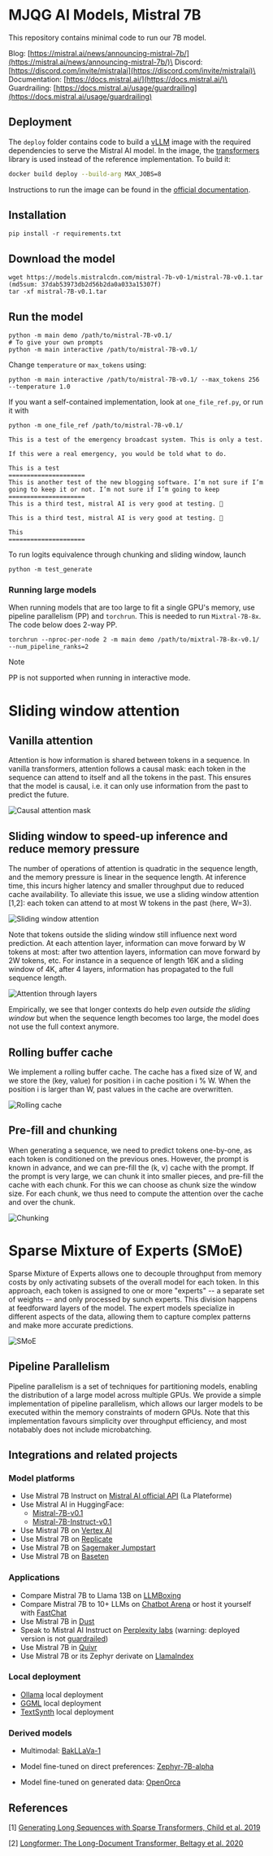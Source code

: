 # MJQG AI Models, Mistral 7B

This repository contains minimal code to run our 7B model.

Blog: [https://mistral.ai/news/announcing-mistral-7b/](https://mistral.ai/news/announcing-mistral-7b/)\
Discord: [https://discord.com/invite/mistralai](https://discord.com/invite/mistralai)\
Documentation: [https://docs.mistral.ai/](https://docs.mistral.ai/)\
Guardrailing: [https://docs.mistral.ai/usage/guardrailing](https://docs.mistral.ai/usage/guardrailing)

## Deployment

The `deploy` folder contains code to build a [vLLM](https://github.com/vllm-project/vllm) image with the required dependencies to serve the Mistral AI model. In the image, the [transformers](https://github.com/huggingface/transformers/) library is used instead of the reference implementation. To build it:

```bash
docker build deploy --build-arg MAX_JOBS=8
```

Instructions to run the image can be found in the [official documentation](https://docs.mistral.ai/quickstart).

## Installation

```
pip install -r requirements.txt
```

## Download the model
```
wget https://models.mistralcdn.com/mistral-7b-v0-1/mistral-7B-v0.1.tar (md5sum: 37dab53973db2d56b2da0a033a15307f)
tar -xf mistral-7B-v0.1.tar
```

## Run the model

```
python -m main demo /path/to/mistral-7B-v0.1/
# To give your own prompts
python -m main interactive /path/to/mistral-7B-v0.1/
```
Change `temperature` or `max_tokens` using:
```
python -m main interactive /path/to/mistral-7B-v0.1/ --max_tokens 256 --temperature 1.0
```

If you want a self-contained implementation, look at `one_file_ref.py`, or run it with 
```
python -m one_file_ref /path/to/mistral-7B-v0.1/

This is a test of the emergency broadcast system. This is only a test.

If this were a real emergency, you would be told what to do.

This is a test
=====================
This is another test of the new blogging software. I’m not sure if I’m going to keep it or not. I’m not sure if I’m going to keep
=====================
This is a third test, mistral AI is very good at testing. 🙂

This is a third test, mistral AI is very good at testing. 🙂

This
=====================
```

To run logits equivalence through chunking and sliding window, launch
```
python -m test_generate
```

### Running large models

When running models that are too large to fit a single GPU's memory, use pipeline parallelism (PP) and `torchrun`. This is needed to run `Mixtral-7B-8x`. The code below does 2-way PP.

```
torchrun --nproc-per-node 2 -m main demo /path/to/mixtral-7B-8x-v0.1/ --num_pipeline_ranks=2
```

> [!Note]
> PP is not supported when running in interactive mode.

# Sliding window attention

## Vanilla attention

Attention is how information is shared between tokens in a sequence.
In vanilla transformers, attention follows a causal mask: each token in the sequence can attend to itself and all the tokens in the past.
This ensures that the model is causal, i.e. it can only use information from the past to predict the future.


![Causal attention mask](assets/full_attention.png)

## Sliding window to speed-up inference and reduce memory pressure

The number of operations of attention is quadratic in the sequence length, and the memory pressure is linear in the sequence length.
At inference time, this incurs higher latency and smaller throughput due to reduced cache availability.
To alleviate this issue, we use a sliding window attention [1,2]: each token can attend to at most W tokens in the past (here, W=3).

![Sliding window attention](assets/sliding_attention.png)

Note that tokens outside the sliding window still influence next word prediction. 
At each attention layer, information can move forward by W tokens at most: after two attention layers, information can move forward by 2W tokens, etc.
For instance in a sequence of length 16K and a sliding window of 4K, after 4 layers, information has propagated to the full sequence length.

![Attention through layers](assets/attention_through_layers.png)

Empirically, we see that longer contexts do help *even outside the sliding window* but when the sequence length becomes too large, the model does not use the full context anymore.

## Rolling buffer cache

We implement a rolling buffer cache.
The cache has a fixed size of W, and we store the (key, value) for position i in cache position i % W.
When the position i is larger than W, past values in the cache are overwritten.

![Rolling cache](assets/rolling_cache.png)

## Pre-fill and chunking

When generating a sequence, we need to predict tokens one-by-one, as each token is conditioned on the previous ones.
However, the prompt is known in advance, and we can pre-fill the (k, v) cache with the prompt.
If the prompt is very large, we can chunk it into smaller pieces, and pre-fill the cache with each chunk.
For this we can choose as chunk size the window size. For each chunk, we thus need to compute the attention over the cache and over the chunk.

![Chunking](assets/chunking.png)


# Sparse Mixture of Experts (SMoE)

Sparse Mixture of Experts allows one to decouple throughput from memory costs by only activating subsets of the overall model for each token. In this approach, each token is assigned to one or more "experts" -- a separate set of weights -- and only processed by sunch experts. This division happens at feedforward layers of the model. The expert models specialize in different aspects of the data, allowing them to capture complex patterns and make more accurate predictions.

![SMoE](assets/smoe.png)

## Pipeline Parallelism

Pipeline parallelism is a set of techniques for partitioning models, enabling the distribution of a large model across multiple GPUs. We provide a simple implementation of pipeline parallelism, which allows our larger models to be executed within the memory constraints of modern GPUs. Note that this implementation favours simplicity over throughput efficiency, and most notabably does not include microbatching.


## Integrations and related projects

### Model platforms

- Use Mistral 7B Instruct on [Mistral AI official API](https://console.mistral.ai/) (La Plateforme)
- Use Mistral AI in HuggingFace:
  - [Mistral-7B-v0.1](https://huggingface.co/mistralai/Mistral-7B-v0.1)
  - [Mistral-7B-Instruct-v0.1](https://huggingface.co/mistralai/Mistral-7B-Instruct-v0.1)
- Use Mistral 7B on [Vertex AI](https://github.com/GoogleCloudPlatform/vertex-ai-samples/blob/main/notebooks/community/model_garden/model_garden_pytorch_mistral.ipynb)
- Use Mistral 7B on [Replicate](https://replicate.com/lucataco/mistral-7b-v0.1)
- Use Mistral 7B on [Sagemaker Jumpstart](https://aws.amazon.com/blogs/machine-learning/mistral-7b-foundation-models-from-mistral-ai-are-now-available-in-amazon-sagemaker-jumpstart/)
- Use Mistral 7B on [Baseten](https://app.baseten.co/explore/)

### Applications

- Compare Mistral 7B to Llama 13B on [LLMBoxing](https://llmboxing.com/)
- Compare Mistral 7B to 10+ LLMs on [Chatbot Arena](https://chat.lmsys.org/) or host it yourself with [FastChat](https://github.com/lm-sys/FastChat) 
- Use Mistral 7B in [Dust](https://dust.tt/)
- Speak to Mistral AI Instruct on [Perplexity labs](https://labs.perplexity.ai/) (warning: deployed version is not [guardrailed](https://docs.mistral.ai/usage/guardrailing)) 
- Use Mistral 7B in [Quivr](https://blog.quivr.app/is-mistral-a-good-replacement-for-openai/)
- Use Mistral 7B or its Zephyr derivate on [LlamaIndex](https://docs.llamaindex.ai/en/stable/core_modules/model_modules/llms/root.html#open-source-llms)

### Local deployment
- [Ollama](https://ollama.ai/library/mistral) local deployment
- [GGML](https://github.com/ggerganov/ggml) local deployment
- [TextSynth](https://textsynth.com/pricing.html) local deployment

### Derived models

- Multimodal: [BakLLaVa-1](https://huggingface.co/SkunkworksAI/BakLLaVA-1)

- Model fine-tuned on direct preferences: [Zephyr-7B-alpha](https://huggingface.co/HuggingFaceH4/zephyr-7b-alpha)

- Model fine-tuned on generated data: [OpenOrca](https://huggingface.co/Open-Orca/Mistral-7B-OpenOrca)


## References

[1] [Generating Long Sequences with Sparse Transformers, Child et al. 2019](https://arxiv.org/pdf/1904.10509.pdf)

[2] [Longformer: The Long-Document Transformer, Beltagy et al. 2020](https://arxiv.org/pdf/2004.05150v2.pdf)
